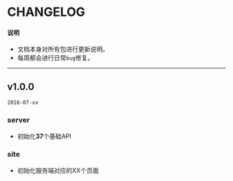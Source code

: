 # CHANGELOG

#### 说明

  * 文档本身对所有包进行更新说明。
  * 每周都会进行日常`bug`修复。

---

## v1.0.0

`2018-07-xx`

### server

  - 初始化**37**个基础API

### site

  - 初始化服务端对应的XX个页面
